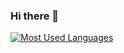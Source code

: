 ### Hi there 👋

[![Most Used Languages](https://github-readme-stats.vercel.app/api/top-langs/?username=GL-FrancoT&langs_count=8)](https://github.com/anuraghazra/github-readme-stats)
